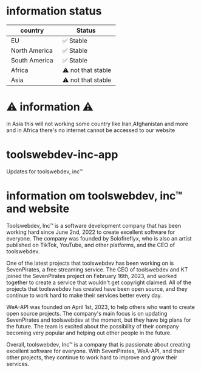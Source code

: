 # information status
| country |Status | 
 |----------|----------|
 | EU | ✅ Stable |  
 | North America | ✅ Stable |  
 | South America | ✅ Stable |  
 | Africa | ⚠️ not that stable | 
 | Asia | ⚠️ not that stable | 

# ⚠️ information ⚠️

in Asia this will not working some country
like Iran,Afghanistan and more
and in Africa there's no internet cannot be accessed to our website

# toolswebdev-inc-app
Updates for toolswebdev, inc™

# information om toolswebdev, inc™ and website 

Toolswebdev, Inc™ is a software development company that has been working hard since June 2nd, 2022 to create excellent software for everyone. The company was founded by Solofireflyx, who is also an artist published on TikTok, YouTube, and other platforms, and the CEO of toolswebdev.

One of the latest projects that toolswebdev has been working on is SevenPirates, a free streaming service. The CEO of toolswebdev and KT joined the SevenPirates project on February 16th, 2023, and worked together to create a service that wouldn't get copyright claimed. All of the projects that toolswebdev has created have been open source, and they continue to work hard to make their services better every day.

WeA-API was founded on April 1st, 2023, to help others who want to create open source projects. The company's main focus is on updating SevenPirates and toolswebdev at the moment, but they have big plans for the future. The team is excited about the possibility of their company becoming very popular and helping out other people in the future.

Overall, toolswebdev, Inc™ is a company that is passionate about creating excellent software for everyone. With SevenPirates, WeA-API, and their other projects, they continue to work hard to improve and grow their services.